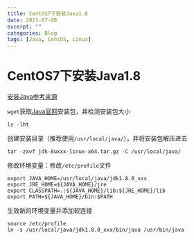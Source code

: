 ```yaml
---
title: CentOS7下安装Java1.8
date: 2021-07-08
excerpt: ""
categories: Blog
tags: [Java, CentOS, Linux]
---
```


# CentOS7下安装Java1.8

[安装Java参考来源](https://www.cnblogs.com/stulzq/p/9286878.html)

`wget`获取[Java官网](https://www.oracle.com/java/technologies/javase/javase-jdk8-downloads.html)安装包，并检测安装包大小

```shell
ls -lht
```

创建安装目录（推荐使用`/usr/local/java/`），并将安装包解压进去

```shell
tar -zxvf jdk-8uxxx-linux-x64.tar.gz -C /usr/local/java/
```

修改环境变量：修改`/etc/profile`文件

```shell
export JAVA_HOME=/usr/local/java/jdk1.8.0_xxx
export JRE_HOME=${JAVA_HOME}/jre 
export CLASSPATH=.:${JAVA_HOME}/lib:${JRE_HOME}/lib 
export PATH=${JAVA_HOME}/bin:$PATH
```

生效新的环境变量并添加软连接

```shell
source /etc/profile
ln -s /usr/local/java/jdk1.8.0_xxx/bin/java /usr/bin/java
```


